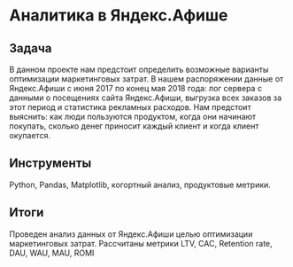 
# Аналитика в Яндекс.Афише

## Задача<a class="tocSkip">

В данном проекте нам предстоит определить возможные варианты оптимизации маркетинговых затрат. В нашем распоряжении данные от Яндекс.Афиши с июня 2017 по конец мая 2018 года: лог сервера с данными о посещениях сайта Яндекс.Афиши, выгрузка всех заказов за этот период и статистика рекламных расходов. Нам предстоит выяснить: как люди пользуются продуктом, когда они начинают покупать, сколько денег приносит каждый клиент и когда клиент окупается.

## Инструменты<a class="tocSkip">

Python, Pandas, Matplotlib, когортный анализ, продуктовые метрики.

## Итоги
Проведен анализ данных от Яндекс.Афиши целью оптимизации маркетинговых затрат.
Рассчитаны метрики LTV, CAC, Retention rate, DAU, WAU, MAU, ROMI
